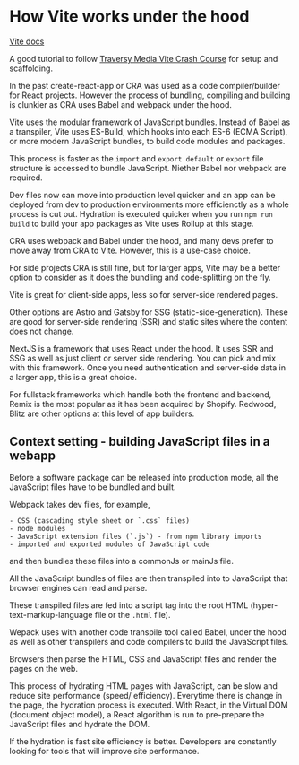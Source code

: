 
# How Vite works under the hood

[Vite docs](https://vitejs.dev/guide/)

A good tutorial to follow [Traversy Media Vite Crash Course](https://www.youtube.com/watch?v=89NJdbYTgJ8) for setup and scaffolding.

In the past create-react-app or CRA was used as a code compiler/builder for React projects. However the process of bundling, compiling and building is clunkier as CRA uses Babel and webpack under the hood.

Vite uses the modular framework of JavaScript bundles. Instead of Babel as a transpiler, Vite uses ES-Build, which hooks into each ES-6 (ECMA Script), or more modern JavaScript bundles, to build code modules and packages.  

This process is faster as the `import` and `export default` or `export` file structure is accessed to bundle JavaScript. Niether Babel nor webpack are required.

Dev files now can move into production level quicker and an app can be deployed from dev to production environments more efficienctly as a whole process is cut out. Hydration is executed quicker when you run `npm run build` to build your app packages as Vite uses Rollup at this stage.

CRA uses webpack and Babel under the hood, and many devs prefer to move away from CRA to Vite. However, this is a use-case choice.

For side projects CRA is still fine, but for larger apps, Vite may be a better option to consider as it does the bundling and code-splitting on the fly.

Vite is great for client-side apps, less so for server-side rendered pages.

Other options are Astro and Gatsby for SSG (static-side-generation). These are good for server-side rendering (SSR) and static sites where the content does not change.

NextJS is a framework that uses React under the hood. It uses SSR and SSG as well as just client or server side rendering. You can pick and mix with this framework. Once you need authentication and server-side data in a larger app, this is a great choice.

For fullstack frameworks which handle both the frontend and backend, Remix is the most popular as it has been acquired by Shopify. Redwood, Blitz are other options at this level of app builders.

## Context setting - building JavaScript files in a webapp

Before a software package can be released into production mode, all the JavaScript files have to be bundled and built.

Webpack takes dev files, for example,

    - CSS (cascading style sheet or `.css` files) 
    - node modules
    - JavaScript extension files (`.js`) - from npm library imports
    - imported and exported modules of JavaScript code

and then bundles these files into a commonJs or mainJs file. 

All the JavaScript bundles of files are then transpiled into to JavaScript that browser engines can read and parse.

These transpiled files are fed into a script tag into the root HTML (hyper-text-markup-language file or the `.html` file). 

Wepack uses with another code transpile tool called Babel, under the hood as well as other transpilers and code compilers to build the JavaScript files.

Browsers then parse the HTML, CSS and JavaScript files and render the pages on the web.

This process of hydrating HTML pages with JavaScript, can be slow and reduce site performance (speed/ efficiency). Everytime there is change in the page, the hydration process is executed. With React, in the Virtual DOM (document object model), a React algorithm is run to pre-prepare the JavaScript files and hydrate the DOM.

If the hydration is fast site efficiency is better. Developers are constantly looking for tools that will improve site performance.

